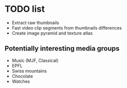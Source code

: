 # TODO list

- Extract raw thumbnails
- Fast video clip segments from thumbnails differences
- Create image pyramid and texture atlas

## Potentially interesting media groups

- Music (MJF, Classical)
- EPFL
- Swiss mountains
- Chocolate
- Watches